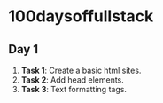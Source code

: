 # 100daysoffullstack


## Day 1

1.  **Task 1**: Create a basic html sites.
2.  **Task 2**: Add head elements.
3. **Task 3**: Text formatting tags. 